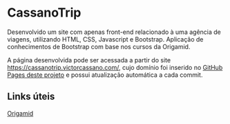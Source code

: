 # CassanoTrip

Desenvolvido um site com apenas front-end relacionado à uma agência de viagens, utilizando HTML, CSS, Javascript e Bootstrap.
Aplicação de conhecimentos de Bootstrap com base nos cursos da Origamid.

A página desenvolvida pode ser acessada a partir do site https://cassanotrip.victorcassano.com/, cujo domínio foi inserido no [GitHub Pages deste projeto](https://cassanovsc.github.io/CassanoTrip/) e possui atualização automática a cada commit.

## Links úteis

[Origamid](https://www.origamid.com/)
